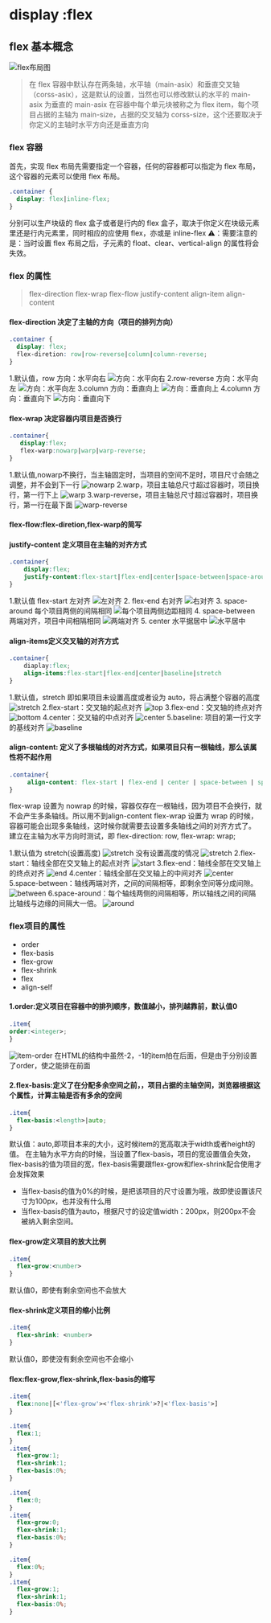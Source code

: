 # display :flex

## flex 基本概念

![flex布局图](./image/display_flex.png)

> 在 flex 容器中默认存在两条轴，水平轴（main-asix）和垂直交叉轴（corss-asix），这是默认的设置，当然也可以修改默认的水平的 main-asix 为垂直的 main-asix
> 在容器中每个单元块被称之为 flex item，每个项目占据的主轴为 main-size，占据的交叉轴为 corss-size，这个还要取决于你定义的主轴时水平方向还是垂直方向

### flex 容器

首先，实现 flex 布局先需要指定一个容器，任何的容器都可以指定为 flex 布局，这个容器的元素可以使用 flex 布局。

```css
.container {
  display: flex|inline-flex;
}
```

分别可以生产块级的 flex 盒子或者是行内的 flex 盒子，取决于你定义在块级元素里还是行内元素里，同时相应的应使用 flex，亦或是 inline-flex
⚠️：需要注意的是：当时设置 flex 布局之后，子元素的 float、clear、vertical-align 的属性将会失效。

### flex 的属性

> flex-direction
> flex-wrap
> flex-flow
> justify-content
> align-item
> align-content

#### flex-direction 决定了主轴的方向（项目的排列方向）

```css
.container {
  display: flex;
  flex-diretion: row|row-reverse|column|column-reverse;
}
```

1.默认值，row 方向：水平向右
![方向：水平向右](./image/row.png)
2.row-reverse 方向：水平向左
![方向：水平向左](./image/row-reverse.png)
3.column 方向：垂直向上
![方向：垂直向上](./column.png)
4.column 方向：垂直向下
![方向：垂直向下](./image/column-reverse.png)

#### flex-wrap 决定容器内项目是否换行

 ```css
.container{
    display:flex;
    flex-warp:nowarp|warp|warp-reverse;
}
 ```

 1.默认值,nowarp不换行，当主轴固定时，当项目的空间不足时，项目尺寸会随之调整，并不会到下一行
![nowarp](./image/nowarp.png)
 2.warp，项目主轴总尺寸超过容器时，项目换行，第一行下上
 ![warp](./warp.png)
 3.warp-reverse，项目主轴总尺寸超过容器时，项目换行，第一行在最下面
 ![warp-reverse](./image/warp-reverse.png)

#### flex-flow:flex-diretion,flex-warp的简写

#### justify-content 定义项目在主轴的对齐方式

```css
.container{
    display:flex;
    justify-content:flex-start|flex-end|center|space-between|space-around
}
```

1.默认值 flex-start 左对齐
![左对齐](./image/flex-start.png)
2. flex-end 右对齐
![右对齐](./image/flex-end.png)
3. space-around 每个项目两侧的间隔相同
![每个项目两侧边距相同](./image/space-around.png)
4. space-between 两端对齐，项目中间相隔相同
![两端对齐](./image/space-between.png)
5. center 水平据居中
![水平居中](./image/center.png)

#### align-items定义交叉轴的对齐方式

```css
.container{
    diaplay:flex;
    align-items:flex-start|flex-end|center|baseline|stretch
}
```

1.默认值，stretch 即如果项目未设置高度或者设为 auto，将占满整个容器的高度
![stretch](./image/stretch.png)
2.flex-start：交叉轴的起点对齐
![top](./image/top.png)
3.flex-end：交叉轴的终点对齐
![bottom](./image/bottom.png)
4.center：交叉轴的中点对齐
![center](./image/align-center.png)
5.baseline: 项目的第一行文字的基线对齐
![baseline](./image/baseline.png)

#### align-content: 定义了多根轴线的对齐方式，如果项目只有一根轴线，那么该属性将不起作用

```css
.container{
     align-content: flex-start | flex-end | center | space-between | space-around | stretch;
}
```

flex-wrap 设置为 nowrap 的时候，容器仅存在一根轴线，因为项目不会换行，就不会产生多条轴线。所以用不到align-content
flex-wrap 设置为 wrap 的时候，容器可能会出现多条轴线，这时候你就需要去设置多条轴线之间的对齐方式了。
建立在主轴为水平方向时测试，即 flex-direction: row, flex-wrap: wrap;

1.默认值为 stretch(设置高度)
![stretch](./image/align-content-stretch.png)
没有设置高度的情况
![stretch](./image/align-content-stretch1.png)
2.flex-start：轴线全部在交叉轴上的起点对齐
![start](./image/align-content-start.png)
3.flex-end：轴线全部在交叉轴上的终点对齐
![end](./image/align-content-end.png)
4.center：轴线全部在交叉轴上的中间对齐
![center](./image/align-content-center.png)
5.space-between：轴线两端对齐，之间的间隔相等，即剩余空间等分成间隙。
![between](./image/align-content-between.png)
6.space-around：每个轴线两侧的间隔相等，所以轴线之间的间隔比轴线与边缘的间隔大一倍。
![around](./image/align-content-around.png)

### flex项目的属性

- order
- flex-basis
- flex-grow
- flex-shrink
- flex
- align-self

#### 1.order:定义项目在容器中的排列顺序，数值越小，排列越靠前，默认值0

```css
.item{
order:<integer>;
}
```

![item-order](./image/order.png)
在HTML的结构中虽然-2，-1的item拍在后面，但是由于分别设置了order，使之能排在前面

#### 2.flex-basis:定义了在分配多余空间之前，，项目占据的主轴空间，浏览器根据这个属性，计算主轴是否有多余的空间

```css
.item{
  flex-basis:<length>|auto;
}
```

默认值：auto,即项目本来的大小，这时候item的宽高取决于width或者height的值。
在主轴为水平方向的时候，当设置了flex-basis，项目的宽设置值会失效，flex-basis的值为项目的宽，flex-basis需要跟flex-grow和flex-shrink配合使用才会发挥效果

- 当flex-basis的值为0%的时候，是把该项目的尺寸设置为哦，故即使设置该尺寸为100px，也并没有什么用
- 当flex-basis的值为auto，根据尺寸的设定值width：200px，则200px不会被纳入剩余空间。

#### flex-grow定义项目的放大比例

```css
.item{
  flex-grow:<number>
}
```

默认值0，即使有剩余空间也不会放大

#### flex-shrink定义项目的缩小比例

```css
.item{
  flex-shrink: <number>
}
```

默认值0，即使没有剩余空间也不会缩小

#### flex:flex-grow,flex-shrink,flex-basis的缩写

```css
.item{
  flex:none|[<'flex-grow'><'flex-shrink'>?|<'flex-basis'>]
}
```

```css
.item{
  flex:1;
}
.item{
  flex-grow:1;
  flex-shrink:1;
  flex-basis:0%;
}
```

```css
.item{
  flex:0;
}
.item{
  flex-grow:0;
  flex-shrink:1;
  flex-basis:0%;
}
```

```css
.item{
  flex:0%;
}
.item{
  flex-grow:1;
  flex-shrink:1;
  flex-basis:0%;
}
```